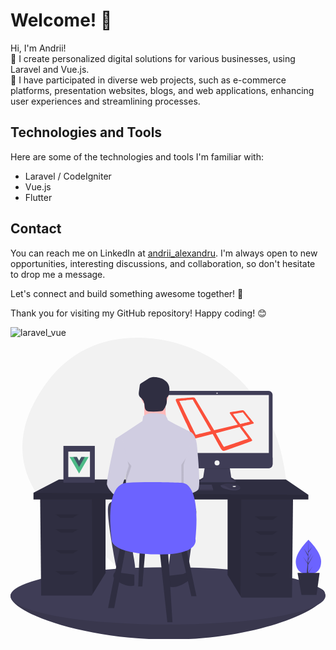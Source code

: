# Welcome! 👋

Hi, I'm Andrii!
<br> 🌱 I create personalized digital solutions for various businesses, using Laravel and Vue.js. 
<br> 👀 I have participated in diverse web projects, such as e-commerce platforms, presentation websites, blogs, and web applications, enhancing user experiences and streamlining processes.

## Technologies and Tools

Here are some of the technologies and tools I'm familiar with:
- Laravel / CodeIgniter
- Vue.js
- Flutter

## Contact

You can reach me on LinkedIn at [andrii_alexandru](https://www.linkedin.com/in/andrii-alexandru/). I'm always open to new opportunities, interesting discussions, and collaboration, so don't hesitate to drop me a message.

Let's connect and build something awesome together! 🚀

Thank you for visiting my GitHub repository! Happy coding! 😊

![laravel_vue](https://github.com/andrii-alex/andrii-alex/assets/127661933/8fc3b529-06db-4f59-811b-2b5ccbfd07ae)<svg xmlns="http://www.w3.org/2000/svg" data-name="Layer 1" width="863" height="826.71426" viewBox="0 0 863 826.71426" xmlns:xlink="http://www.w3.org/1999/xlink"><title>laravel and vue</title><path d="M908.58458,346.02969C863.66819,169.40825,708.46793,41.91226,526.2964,36.79851,429.98777,34.095,328.64421,66.0363,254.85863,177.81049c-131.89969,199.80845,8.10555,337.88223,105.7135,403.49213a610.75776,610.75776,0,0,1,126.24112,113.4651c65.931,78.23772,192.76719,175.45908,343.82337,23.12816C940.12233,607.48624,938.50333,463.677,908.58458,346.02969Z" transform="translate(-168.5 -36.64287)" fill="#f2f2f2"/><path d="M1030.5,739.35713c0,43.35436-189.18913,124-427.5,124s-434.5-75.64564-434.5-119,196.18913-38,434.5-38S1030.5,696.00278,1030.5,739.35713Z" transform="translate(-168.5 -36.64287)" fill="#3f3d56"/><path d="M1030.5,739.35713c0,43.35436-189.18913,124-427.5,124s-434.5-75.64564-434.5-119,196.18913-38,434.5-38S1030.5,696.00278,1030.5,739.35713Z" transform="translate(-168.5 -36.64287)" opacity="0.1"/><ellipse cx="431.5" cy="707.21426" rx="431.5" ry="78.5" fill="#3f3d56"/><polygon points="594.859 440.238 594.859 650.182 629.976 707.413 632.649 711.766 771.212 711.766 774.011 440.238 594.859 440.238" fill="#2f2e41"/><polygon points="594.859 440.238 594.859 650.182 629.976 707.413 632.131 440.238 594.859 440.238" opacity="0.1"/><polygon points="260.348 434.639 260.348 644.583 225.231 701.814 222.558 706.167 83.994 706.167 81.195 434.639 260.348 434.639" fill="#2f2e41"/><polygon points="260.348 434.639 260.348 644.583 225.231 701.814 223.075 434.639 260.348 434.639" opacity="0.1"/><polygon points="816 430.44 816 443.037 63 443.037 63 424.842 132.981 388.452 754.416 388.452 816 430.44" fill="#2f2e41"/><polygon points="816 430.44 816 443.037 63 443.037 63 424.842 816 430.44" opacity="0.1"/><polygon points="170.771 493.424 137.18 493.424 123.184 483.626 186.167 483.626 170.771 493.424" opacity="0.1"/><polygon points="170.771 534.013 137.18 534.013 123.184 524.215 186.167 524.215 170.771 534.013" opacity="0.1"/><polygon points="170.771 591.398 137.18 591.398 123.184 581.6 186.167 581.6 170.771 591.398" opacity="0.1"/><polygon points="170.771 648.782 137.18 648.782 123.184 638.985 186.167 638.985 170.771 648.782" opacity="0.1"/><polygon points="684.435 499.022 718.026 499.022 732.022 489.225 669.039 489.225 684.435 499.022" opacity="0.1"/><polygon points="684.435 539.611 718.026 539.611 732.022 529.814 669.039 529.814 684.435 539.611" opacity="0.1"/><polygon points="684.435 596.996 718.026 596.996 732.022 587.199 669.039 587.199 684.435 596.996" opacity="0.1"/><polygon points="684.435 654.381 718.026 654.381 732.022 644.583 669.039 644.583 684.435 654.381" opacity="0.1"/><path d="M701.01569,390.06945,696.347,419.877s-22.98411,12.2103-6.8234,12.56943,92.29556,0,92.29556,0,14.72419,0-8.619-12.92856l-4.66865-31.244Z" transform="translate(-168.5 -36.64287)" fill="#3f3d56"/><path d="M686.27261,432.123a63.5688,63.5688,0,0,1,10.07442-6.66854l4.66865-29.80753,67.51582.06351,4.66865,29.38488a61.30417,61.30417,0,0,1,10.78841,7.09889c2.99811-.68405,6.2745-3.22612-10.78841-12.67635l-4.66865-31.244-67.51582,1.79564L696.347,419.877S677.03363,430.13851,686.27261,432.123Z" transform="translate(-168.5 -36.64287)" opacity="0.1"/><rect x="413.82432" y="145.67179" width="304.18032" height="211.88475" rx="10.6948" fill="#3f3d56"/><rect x="424.05943" y="156.98428" width="283.71009" height="158.734" fill="#f2f2f2"/><circle cx="565.91447" cy="151.9565" r="1.79563" fill="#f2f2f2"/><path d="M886.50463,364.93058v18.574a10.69346,10.69346,0,0,1-10.6948,10.69481H593.01912a10.69346,10.69346,0,0,1-10.6948-10.69481v-18.574Z" transform="translate(-168.5 -36.64287)" fill="#3f3d56"/><circle cx="565.91447" cy="343.01191" r="6.82341" fill="#f2f2f2"/><polygon points="555.281 415.196 555.281 418.788 362.071 418.788 362.071 415.915 362.337 415.196 367.099 402.268 551.331 402.268 555.281 415.196" fill="#3f3d56"/><path d="M798.13506,448.32338c-.35194,1.50472-1.68071,3.09212-4.683,4.59324-10.77381,5.3869-32.68053-1.4365-32.68053-1.4365s-16.879-2.873-16.879-10.41468a13.46778,13.46778,0,0,1,1.4796-.87984c4.52961-2.3964,19.54831-8.3097,46.17806.25038a11.10594,11.10594,0,0,1,5.06187,3.31716A5.29644,5.29644,0,0,1,798.13506,448.32338Z" transform="translate(-168.5 -36.64287)" fill="#3f3d56"/><path d="M798.13506,448.32338c-13.18712,5.05294-24.94133,5.43-37.00441-2.94842-6.0836-4.22333-11.61057-5.2684-15.75848-5.18936,4.52961-2.3964,19.54831-8.3097,46.17806.25038a11.10594,11.10594,0,0,1,5.06187,3.31716A5.29644,5.29644,0,0,1,798.13506,448.32338Z" transform="translate(-168.5 -36.64287)" opacity="0.1"/><ellipse cx="613.10087" cy="407.29559" rx="4.66865" ry="1.43651" fill="#f2f2f2"/><polygon points="555.281 415.196 555.281 418.788 362.071 418.788 362.071 415.915 362.337 415.196 555.281 415.196" opacity="0.1"/><path d="M834.19367,268.59416c-1.52438-1.52439-21.08732-26.1686-24.39014-30.23362-3.55691-4.065-5.08129-3.30284-7.36787-3.04877s-26.93078,4.57315-29.72549,4.82721c-2.7947.50813-4.57315,1.52439-2.7947,4.065,1.52438,2.28657,17.78447,25.15234,21.34137,30.48768l-64.78633,15.4979-51.32094-86.1277c-2.03251-3.04877-2.54064-4.065-7.11379-3.811s-40.39618,3.30283-42.93682,3.30283c-2.54064.25407-5.33535,1.27032-2.79471,7.36786s43.19089,93.49557,44.20714,96.03621,4.065,6.60566,10.92475,5.08128c7.1138-1.77845,31.504-8.13,44.96934-11.68694,7.11379,12.7032,21.34138,38.61773,24.13609,42.42869,3.5569,5.08128,6.09754,4.065,11.43288,2.54064,4.31909-1.27032,66.56478-23.62795,69.35948-24.89827s4.57316-2.03251,2.54064-4.82722c-1.52438-2.03251-17.78448-24.13609-26.42267-35.569,5.84349-1.52438,26.93079-7.11379,29.21737-7.876,2.54064-.76219,3.04876-2.03251,1.52438-3.5569ZM716.562,292.73024c-.76219.25406-37.09335,8.89225-38.8718,9.40038-2.03251.50813-2.03251.25406-2.03251-.50813-.50813-.76219-43.19088-89.17648-43.95307-90.19274-.50813-1.01626-.50813-2.03251,0-2.03251s34.29863-3.04877,35.31488-3.04877c1.27032,0,1.01626.25406,1.52439,1.01625,0,0,47.51,82.06268,48.27216,83.333,1.01626,1.27032.50813,1.77845-.25406,2.03251Zm102.13375,19.05481c.50812,1.01626,1.27032,1.52438-.7622,2.03251-1.77844.76219-61.22943,20.83325-62.49975,21.34137s-2.03251.76219-3.5569-1.52438-20.83326-35.569-20.83326-35.569l63.26194-16.51416c1.52438-.50813,2.03252-.76219,3.04876.76219,1.01626,1.77845,20.83325,28.70924,21.34139,29.47144Zm4.065-44.71527c-1.52438.25406-24.64421,6.09753-24.64421,6.09753l-19.0548-25.91453c-.50813-.76219-1.01626-1.52439.25406-1.77845s22.86576-4.065,23.882-4.31909,1.77844-.50813,3.04876,1.27032c1.27032,1.52438,17.53043,22.35763,18.29261,23.11982s-.25406,1.27033-1.77844,1.52439Z" transform="translate(-168.5 -36.64287)" fill="#fb503b"/><circle cx="394.63903" cy="155.89453" r="38.24668" fill="#ffb9b9"/><path d="M534.95727,211.66073v60.38949h62.40247s-8.05193-50.32457-4.026-65.42194Z" transform="translate(-168.5 -36.64287)" fill="#ffb9b9"/><path d="M658.75572,293.18654s-59.383-29.18825-59.383-31.20123-6.03894-15.09737-10.06491-15.09737-38.24668-11.07141-57.37,5.03245l-2.013,13.08439-73.47387,48.31159,20.12983,73.47388s13.08438,14.09088,9.05842,24.1558,3.01947,61.396,3.01947,61.396l158.01916-5.03245V398.86815s5.03246-16.10387,8.05194-21.13632,0-20.12983,0-20.12983l24.15579-30.19475S675.86608,299.22549,658.75572,293.18654Z" transform="translate(-168.5 -36.64287)" fill="#d0cde1"/><path d="M458.96717,337.97541l4.52921-24.659S437.3276,427.04991,440.34707,440.1343s25.16229,33.21422,28.18176,34.22071,31.20124-86.55827,31.20124-86.55827Z" transform="translate(-168.5 -36.64287)" opacity="0.1"/><path d="M473.56129,310.2969l-17.11035,3.01947S430.28216,427.04991,433.30163,440.1343s25.16229,33.21422,28.18176,34.22071,31.20124-86.55827,31.20124-86.55827Z" transform="translate(-168.5 -36.64287)" fill="#d0cde1"/><path d="M664.29142,344.01436l8.55518-16.60711s12.0779,113.73354,4.026,124.805-39.90294,15.21422-39.90294,15.21422l-.35672-82.64915Z" transform="translate(-168.5 -36.64287)" opacity="0.1"/><path d="M665.80116,314.32286l13.08439,13.08439s12.0779,113.73354,4.026,124.805-39.90294,15.21422-39.90294,15.21422l-.35672-82.64915Z" transform="translate(-168.5 -36.64287)" fill="#d0cde1"/><path d="M470.54182,487.4394s-29.18826-11.07141-34.22071,10.06491S448.399,613.25083,448.399,613.25083s11.07141,71.46089,18.11685,73.47388,38.24668,3.01947,43.27913-6.03895-15.09737-101.65564-15.09737-101.65564l116.753-2.013s-7.04544,80.51931-11.0714,87.56475-4.026,31.20124,0,31.20124,48.31159-2.013,51.33106-8.05193,20.12983-141.9153,20.12983-141.9153,14.09088-47.3051-2.013-44.28562S470.54182,487.4394,470.54182,487.4394Z" transform="translate(-168.5 -36.64287)" fill="#3f3d56"/><path d="M642.65186,683.70523s10.06491-7.04544,15.09737,0,7.04544,15.09737-15.09737,27.17527-39.25317,9.05843-39.25317,7.04544V688.73769Z" transform="translate(-168.5 -36.64287)" fill="#2f2e41"/><path d="M468.52883,680.68576s-10.06491-7.04544-15.09737,0S446.386,695.78313,468.52883,707.861s39.25317,9.05842,39.25317,7.04544V685.71822Z" transform="translate(-168.5 -36.64287)" fill="#2f2e41"/><path d="M563.38706,144.31209a32.34794,32.34794,0,0,0-11.23352,1.60112,43.42778,43.42778,0,0,0-8.00273,4.2341L527.26546,160.6475a7.90785,7.90785,0,0,0-4.76623,7.37l-2.11,15.80182c-.53248,3.98775-1.02331,8.25232.7618,11.85776,1.49,3.00929,4.3314,5.06856,6.66782,7.4804a27.456,27.456,0,0,1,7.23648,14.06091c1.20795,6.59754.43461,14.5425,5.65567,18.75287,2.827,2.27972,6.6803,2.71095,10.30576,2.92289a153.78563,153.78563,0,0,0,29.70069-1.14315,11.81912,11.81912,0,0,0,4.48748-1.25739c1.775-1.04988,2.89248-2.90316,3.93692-4.68137,3.77061-6.41971,7.657-13.24892,7.61606-20.69395-.02026-3.68318-.96268-7.6389.8058-10.8698a42.49668,42.49668,0,0,1,3.03759-3.945c2.18963-3.07677,2.61589-7.03,2.97274-10.7897,1.13978-12.00866-.05177-21.1472-8.90224-29.60633C586.41,148.011,574.65448,144.38477,563.38706,144.31209Z" transform="translate(-168.5 -36.64287)" fill="#2f2e41"/><polygon points="300.937 569.703 267.346 740.458 284.141 740.458 316.333 572.503 300.937 569.703" fill="#2f2e41"/><polygon points="408.708 583.7 429.703 779.648 443.699 779.648 431.102 578.101 408.708 583.7" fill="#2f2e41"/><polygon points="466.093 578.101 495.485 708.267 509.481 708.267 481.489 575.302 466.093 578.101" fill="#2f2e41"/><polygon points="354.123 578.101 349.924 681.674 361.121 681.674 369.519 578.101 354.123 578.101" fill="#2f2e41"/><path d="M445.64312,588.15108s-22.394-149.76023,40.58922-153.95911,152.55948,0,152.55948,0,51.78625-4.19889,36.39034,153.95911c0,0,13.99628,46.18773-111.97026,41.98884S445.64312,588.15108,445.64312,588.15108Z" transform="translate(-168.5 -36.64287)" fill="#6c63ff"/><path d="M1019.5,649.30794c0,26.1153-15.52513,35.23378-34.67635,35.23378s-34.67635-9.11848-34.67635-35.23378,34.67635-59.33808,34.67635-59.33808S1019.5,623.19264,1019.5,649.30794Z" transform="translate(-168.5 -36.64287)" fill="#6c63ff"/><polygon points="815.416 622.048 830.195 595.009 815.471 618.619 815.631 608.792 825.817 589.229 815.673 606.191 815.96 588.516 826.868 572.942 816.005 585.737 816.185 553.327 815.106 594.394 804.06 577.487 814.972 597.859 813.939 617.599 813.908 617.075 801.123 599.212 813.869 618.926 813.74 621.395 813.717 621.432 813.728 621.635 811.106 647.977 814.609 647.977 815.029 645.849 827.744 626.182 815.06 643.904 815.416 622.048" fill="#3f3d56"/><polygon points="838.47 704.549 797.129 704.549 786.445 644.163 846.831 644.163 838.47 704.549" fill="#2f2e41"/><rect x="145" y="296.30047" width="86" height="100.82759" fill="#3f3d56"/><rect x="158.34483" y="311.94613" width="59.31034" height="69.53627" fill="#f2f2f2"/><path d="M362.4444,363.35713l-6.02314,10.4315-6.02315-10.4315H330.34252l26.07874,45.17047L382.5,363.35713Z" transform="translate(-168.5 -36.64287)" fill="#4dba87"/><path d="M362.4444,363.35713l-6.02314,10.4315-6.02315-10.4315H340.774l15.64724,27.101,15.64724-27.101Z" transform="translate(-168.5 -36.64287)" fill="#435466"/></svg>

